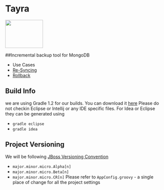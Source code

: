 # Tayra

<img src="http://www.equalexperts.com/asset/images/EE-Labs-Logo-200x121px.jpg" height="90" width="120">


##Incremental backup tool for MongoDB
* Use Cases
 * [Re-Syncing](http://www.kchodorow.com/blog/2010/10/14/getting-to-know-your-oplog/) 
 * [Rollback](http://www.mongodb.org/display/DOCS/Replica+Sets+-+Rollbacks)
 
## Build Info
we are using Gradle 1.2 for our builds.  You can download it [here](http://services.gradle.org/distributions/gradle-1.2-bin.zip)
Please do not checkin Eclipse or Intellij or any IDE specific files.  For Idea or Eclipse they
can be generated using
* `gradle eclipse`
* `gradle idea`

## Project Versioning
We will be following [JBoss Versioning Convention](https://community.jboss.org/wiki/JBossProjectVersioning?_sscc=t)
* `major.minor.micro.Alpha[n]`
* `major.minor.micro.Beta[n]`
* `major.minor.micro.CR[n]`
Please refer to `AppConfig.groovy` - a single place of change for all the project settings
